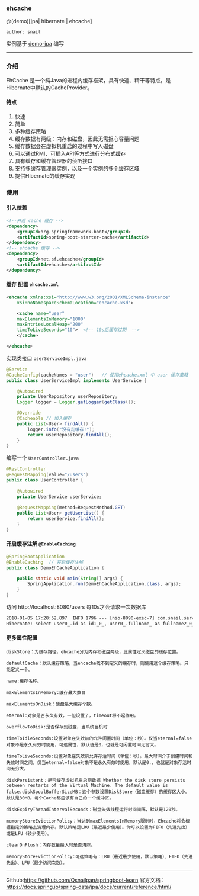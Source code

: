     
### ehcache

@(demo)[jpa| hibernate | ehcache]   

`author: snail`

实例基于 [demo-jpa](https://github.com/Qsnailpan/springboot-learn) 编写

---

### 介绍
EhCache 是一个纯Java的进程内缓存框架，具有快速、精干等特点，是Hibernate中默认的CacheProvider。
#### 特点
1. 快速
2. 简单
3. 多种缓存策略
4. 缓存数据有两级：内存和磁盘，因此无需担心容量问题
5. 缓存数据会在虚拟机重启的过程中写入磁盘
6. 可以通过RMI、可插入API等方式进行分布式缓存
7. 具有缓存和缓存管理器的侦听接口
8. 支持多缓存管理器实例，以及一个实例的多个缓存区域
9. 提供Hibernate的缓存实现
### 使用

#### 引入依赖
```xml
<!--开启 cache 缓存 -->
<dependency>
	<groupId>org.springframework.boot</groupId>
	<artifactId>spring-boot-starter-cache</artifactId>
</dependency>
<!-- ehcache 缓存 -->
<dependency>
	<groupId>net.sf.ehcache</groupId>
	<artifactId>ehcache</artifactId>
</dependency>

```

#### 缓存 配置   `ehcache.xml`
```xml
<ehcache xmlns:xsi="http://www.w3.org/2001/XMLSchema-instance"
	xsi:noNamespaceSchemaLocation="ehcache.xsd">

	<cache name="user" 
	maxElementsInMemory="1000" 
	maxEntriesLocalHeap="200"  
	timeToLiveSeconds="10">  <!-- 10s后缓存过期  -->
	</cache>

</ehcache>
```

实现类接口  `UserServiceImpl.java`
```java
@Service
@CacheConfig(cacheNames = "user")   // 使用ehcache.xml 中 user 缓存策略 
public class UserServiceImpl implements UserService {

	@Autowired
	private UserRepository userRepository;
	Logger logger = Logger.getLogger(getClass());

	@Override
	@Cacheable // 加入缓存
	public List<User> findAll() {
		logger.info("没有走缓存!");
		return userRepository.findAll();
	}
}

```

编写一个 `UserController.java`
```java
@RestController
@RequestMapping(value="/users")     
public class UserController {
	
	@Autowired
	private UserService userService;
	
    @RequestMapping(method=RequestMethod.GET)
    public List<User> getUserList() {
        return userService.findAll();
    }
}
```

#### 开启缓存注解    `@EnableCaching `

```java
@SpringBootApplication
@EnableCaching  // 开启缓存注解
public class DemoEhCacheApplication {

	public static void main(String[] args) {
		SpringApplication.run(DemoEhCacheApplication.class, args);
	}
}
```

访问 http://localhost:8080/users    每10s才会请求一次数据库

```xml
2018-01-05 17:28:52.897  INFO 1796 --- [nio-8090-exec-7] com.snail.service.impl.UserServiceImpl   : 没有走缓存!
Hibernate: select user0_.id as id1_0_, user0_.fullname_ as fullname2_0_, user0_.password_ as password3_0_, user0_.username_ as username4_0_ from bf_user_ user0_
```

#### 更多属性配置

```vim
diskStore：为缓存路径，ehcache分为内存和磁盘两级，此属性定义磁盘的缓存位置。

defaultCache：默认缓存策略，当ehcache找不到定义的缓存时，则使用这个缓存策略。只能定义一个。

name:缓存名称。

maxElementsInMemory:缓存最大数目

maxElementsOnDisk：硬盘最大缓存个数。

eternal:对象是否永久有效，一但设置了，timeout将不起作用。

overflowToDisk:是否保存到磁盘，当系统当机时

timeToIdleSeconds:设置对象在失效前的允许闲置时间（单位：秒）。仅当eternal=false对象不是永久有效时使用，可选属性，默认值是0，也就是可闲置时间无穷大。

timeToLiveSeconds:设置对象在失效前允许存活时间（单位：秒）。最大时间介于创建时间和失效时间之间。仅当eternal=false对象不是永久有效时使用，默认是0.，也就是对象存活时间无穷大。

diskPersistent：是否缓存虚拟机重启期数据 Whether the disk store persists between restarts of the Virtual Machine. The default value is false.diskSpoolBufferSizeMB：这个参数设置DiskStore（磁盘缓存）的缓存区大小。默认是30MB。每个Cache都应该有自己的一个缓冲区。

diskExpiryThreadIntervalSeconds：磁盘失效线程运行时间间隔，默认是120秒。

memoryStoreEvictionPolicy：当达到maxElementsInMemory限制时，Ehcache将会根据指定的策略去清理内存。默认策略是LRU（最近最少使用）。你可以设置为FIFO（先进先出）或是LFU（较少使用）。

clearOnFlush：内存数量最大时是否清除。

memoryStoreEvictionPolicy:可选策略有：LRU（最近最少使用，默认策略）、FIFO（先进先出）、LFU（最少访问次数）。

```



----

Github:https://github.com/Qsnailpan/springboot-learn
官方文档：https://docs.spring.io/spring-data/jpa/docs/current/reference/html/